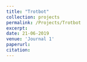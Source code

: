 ```yaml
---
title: "Trotbot"
collection: projects
permalink: /Projects/Trotbot
excerpt: 
date: 21-06-2019
venue: 'Journal 1'
paperurl: 
citation: 
---
```


